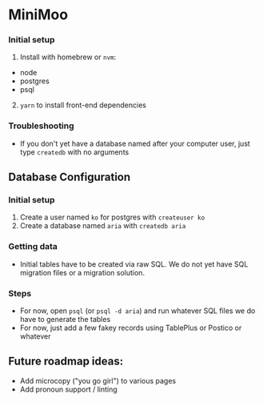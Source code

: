 # MiniMoo

 ### Initial setup
1. Install with homebrew or `nvm`:
- node
- postgres
- psql
2. `yarn` to install front-end dependencies

### Troubleshooting
- If you don't yet have a database named after your computer user, just type `createdb` with no arguments

 ## Database Configuration
 
 ### Initial setup
1. Create a user named `ko` for postgres with `createuser ko`
2. Create a database named `aria` with `createdb aria`

### Getting data
- Initial tables have to be created via raw SQL. We do not yet have SQL migration files or a migration solution.

### Steps
- For now, open `psql` (or `psql -d aria`) and run whatever SQL files we do have to generate the tables
- For now, just add a few fakey records using TablePlus or Postico or whatever

## Future roadmap ideas:

- Add microcopy ("you go girl") to various pages
- Add pronoun support / linting
